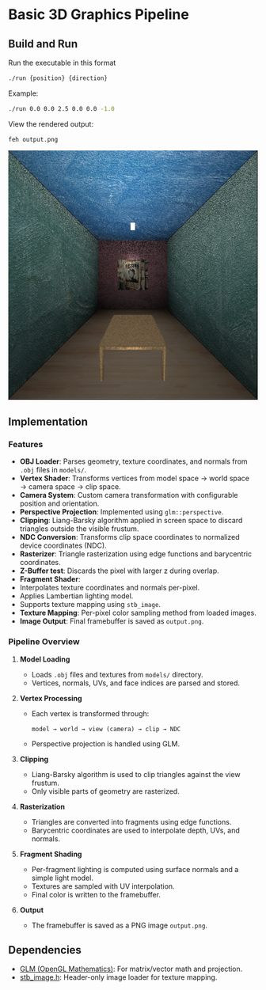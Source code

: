# Basic 3D Graphics Pipeline

## Build and Run
Run the executable in this format
```bash
./run {position} {direction}
```
Example:
```bash
./run 0.0 0.0 2.5 0.0 0.0 -1.0
```
View the rendered output:
```bash
feh output.png
```
![Output](output.png)

## Implementation

### Features

-  **OBJ Loader**: Parses geometry, texture coordinates, and normals from `.obj` files in `models/`.
-  **Vertex Shader**: Transforms vertices from model space → world space → camera space → clip space.
-  **Camera System**: Custom camera transformation with configurable position and orientation.
-  **Perspective Projection**: Implemented using `glm::perspective`.
-  **Clipping**: Liang-Barsky algorithm applied in screen space to discard triangles outside the visible frustum.
-  **NDC Conversion**: Transforms clip space coordinates to normalized device coordinates (NDC).
-  **Rasterizer**: Triangle rasterization using edge functions and barycentric coordinates.
-  **Z-Buffer test**: Discards the pixel with larger z during overlap.
-  **Fragment Shader**:
  - Interpolates texture coordinates and normals per-pixel.
  - Applies Lambertian lighting model.
  - Supports texture mapping using `stb_image`.
-  **Texture Mapping**: Per-pixel color sampling method from loaded images.
-  **Image Output**: Final framebuffer is saved as `output.png`.

### Pipeline Overview

1. **Model Loading**
   - Loads `.obj` files and textures from `models/` directory.
   - Vertices, normals, UVs, and face indices are parsed and stored.

2. **Vertex Processing**
   - Each vertex is transformed through:
     ```
     model → world → view (camera) → clip → NDC
     ```
   - Perspective projection is handled using GLM.

3. **Clipping**
   - Liang-Barsky algorithm is used to clip triangles against the view frustum.
   - Only visible parts of geometry are rasterized.

4. **Rasterization**
   - Triangles are converted into fragments using edge functions.
   - Barycentric coordinates are used to interpolate depth, UVs, and normals.

5. **Fragment Shading**
   - Per-fragment lighting is computed using surface normals and a simple light model.
   - Textures are sampled with UV interpolation.
   - Final color is written to the framebuffer.

6. **Output**
   - The framebuffer is saved as a PNG image `output.png`.

## Dependencies

- [GLM (OpenGL Mathematics)](https://github.com/g-truc/glm): For matrix/vector math and projection.
- [stb_image.h](https://github.com/nothings/stb): Header-only image loader for texture mapping.
